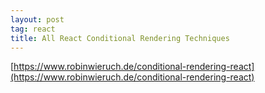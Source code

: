 ```yaml
---
layout: post
tag: react
title: All React Conditional Rendering Techniques
---
```


[https://www.robinwieruch.de/conditional-rendering-react](https://www.robinwieruch.de/conditional-rendering-react)